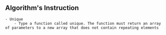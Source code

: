 ## Algorithm's Instruction

```
- Unique 
    - Type a function called unique. The function must return an array of parameters to a new array that does not contain repeating elements
```